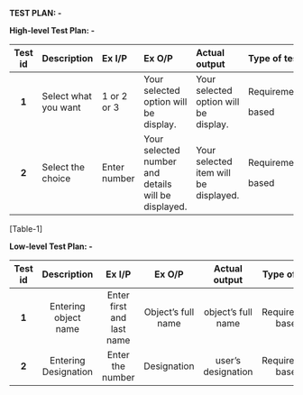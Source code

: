 ﻿
**TEST PLAN: -**

**High-level Test Plan: -**


|**Test id**|**Description**|**Ex I/P**|**Ex O/P**|**Actual output**|**Type of test**|
| :-: | :- | :- | :- | :- | :- |
|**1**|Select what you want|1 or 2 or 3|Your selected option will be display.|Your selected option will be display.|<p>Requirement</p><p>based</p>|
|**2**|Select the choice|Enter number|Your selected number and details will be displayed.|Your selected item  will be displayed.|<p>Requirement</p><p>based</p>|

[Table-1]

**Low-level Test Plan: -**


|**Test id**|**Description**|**Ex I/P**|**Ex O/P**|**Actual output**|**Type of test**|
| :-: | :-: | :-: | :-: | :-: | :-: |
|**1**|Entering object name|Enter first and last name |Object’s full name|object’s full name|Requirement based |
|**2**|Entering Designation|Enter the number|Designation |user’s designation|Requirement based|




